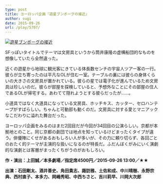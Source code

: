 ```yaml
---
type: post
title: ヨーロッパ企画『遊星ブンボーグの接近』
author: sugi
date: 2015-09-26
url: /play/5707/
---
```

<a href="http://i0.wp.com/asharpminor.com/wp-content/uploads/2015/09/bunbogu.jpg" onclick="_gaq.push(['_trackEvent', 'outbound-article', 'http://asharpminor.com/wp-content/uploads/2015/09/bunbogu.jpg', '']);" ><img src="http://i0.wp.com/asharpminor.com/wp-content/uploads/2015/09/bunbogu.jpg?resize=203%2C300" alt="遊星ブンボーグの接近" class="alignleft size-medium wp-image-5708" data-recalc-dims="1" /></a>

SFっぽいタイトルでテーマは文房具というから筒井康隆の虚構船団的なものを想像していたら全然違った。

近くの遊星から地球に観光客にきている体長数センチの宇宙人ツアー客の一行。彼らが立ち寄ったのは平凡なOLが住む一室。テーブルの裏には彼らの身体くらいの大きさの文房具が置かれている。彼らの星では電子化が進んでいるため文房具は珍しいのだ。彼らが部屋を探検していると、予想外なことにその部屋の住人であるOLが帰宅する。あわてて隠れようとする彼らだったが……。

小道具ではなく大道具になっている文房具、ホッチキス、カッター、セロハンテープがすばらしい。ちゃんと可動部も動くのだ。文房具に対する愛とマニアックなこだわりに溢れた舞台だった。

ヨーロッパ企画をみるのはまだ2回目だが今回が34回目の公演らしい。京都が本拠地とのこと。同じ京都の劇団では地点を知っているけどまったくタイプが違う。俳優陣にくせがあるおもしろい人が多いが、その力に頼り切らず、各回ごとのおたく的テーマが主演的な扱いになるのが特長だ。ふだんぼくがみにいく演劇的な演劇とは客層がまったくちがうのがおもしろい。

**作・演出：上田誠／本多劇場／指定席4500円／2015-09-26 13:00／★★**

**出演：石田剛太、酒井善史、角田貴志、諏訪雅、土佐和成、中川晴樹、永野宗典、西村直子、本多力、岡嶋秀昭、中西ちさと、吉川莉早、川岡大次郎**
